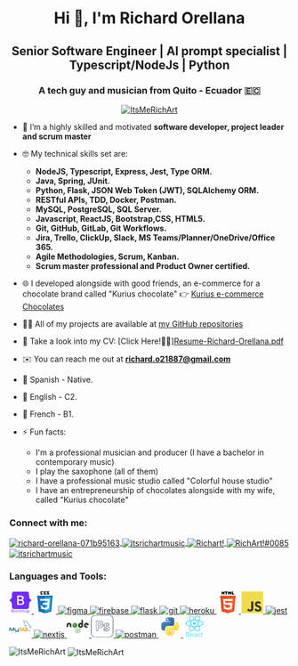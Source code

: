 <h1 align="center">Hi 👋, I'm Richard Orellana</h1>
<h2 align="center">Senior Software Engineer | AI prompt specialist | Typescript/NodeJs | Python</h2>
<h3 align="center">A tech guy and musician from Quito - Ecuador 🇪🇨</h3>

<p align="center"> 

  <a href="https://github.com/ItsMeRichArt/github-profile-trophy" align="center">
    <img src="https://github-profile-trophy.vercel.app/?username=ItsMeRichArt&&title=Repositories,Commits,PullRequest&no-bg=true&margin-w=15&theme=juicyfresh" alt="ItsMeRichArt" />
  </a>


- 🫡 I’m a highly skilled and motivated **software developer, project leader and scrum master**

- 🤓 My technical skills set are: 
    - **NodeJS, Typescript, Express, Jest, Type ORM.**
    - **Java, Spring, JUnit.**
    - **Python, Flask, JSON Web Token (JWT), SQLAlchemy ORM.**
    - **RESTful APIs, TDD, Docker, Postman.**
    - **MySQL, PostgreSQL, SQL Server.**
    - **Javascript, ReactJS, Bootstrap,CSS, HTML5.**
    - **Git, GitHub, GitLab, Git Workflows.**
    - **Jira, Trello, ClickUp, Slack, MS Teams/Planner/OneDrive/Office 365.**
    - **Agile Methodologies, Scrum, Kanban.**
    - **Scrum master professional and Product Owner certified.**

- 🌐 I developed alongside with good friends, an e-commerce for a chocolate brand called "Kurius chocolate" 👉 [Kurius e-commerce Chocolates](https://github.com/ItsMeRichArt/kuriuschocolate-ecommerce-webpage)

- 👨‍💻 All of my projects are available at [my GitHub repositories](https://github.com/ItsMeRichArt?tab=repositories)

- 📄 Take a look into my CV: [Click Here!👨‍💻][Resume-Richard-Orellana.pdf](https://github.com/user-attachments/files/20983796/Resume-Richard-Orellana.pdf)

- ✉️ You can reach me out at **richard.o21887@gmail.com**

- 💬 Spanish - Native. 
- 💬 English - C2.
- 💬 French - B1.

- ⚡ Fun facts: 
    - I'm a professional musician and producer (I have a bachelor in contemporary music)
    - I play the saxophone (all of them)
    - I have a professional music studio called "Colorful house studio"
    - I have an entrepreneurship of chocolates alongside with my wife, called "Kurius chocolate"
  
<h3 align="left">Connect with me:</h3>
<p align="left">
  <a href="https://www.linkedin.com/in/richard-orellana-071b95163/" target="blank">
    <img align="center" src="https://brandlogos.net/wp-content/uploads/2016/06/linkedin-logo-512x512.png" alt="richard-orellana-071b95163" height="30" width="40" />
  </a>
  <a href="https://www.instagram.com/itsrichartmusic/" target="blank">
    <img align="center" src="https://www.logo.wine/a/logo/Instagram/Instagram-Logo.wine.svg" alt="itsrichartmusic" height="30" width="40" />
  </a>
  <a href="https://open.spotify.com/artist/4YpMmui9OVVHdgPi2Bekt9?si=XoB5xTaSQgWfSc7FLL05pA" target="blank">
    <img align="center" src="https://github.com/rahuldkjain/github-profile-readme-generator/blob/master/src/images/icons/Social/spotify.svg" alt="Richart!" height="30" width="40" />
  </a>
  <a href="https://discord.gg/RichArt!#0085" target="blank">
    <img align="center" src="https://github.com/rahuldkjain/github-profile-readme-generator/blob/master/src/images/icons/Social/discord.svg" alt="RichArt!#0085" height="30" width="40" />
  </a>
  <a href="https://www.facebook.com/itsrichartmusic" target="blank">
    <img align="center" src="https://www.logo.wine/a/logo/Facebook/Facebook-f_Logo-Blue-Logo.wine.svg" alt="itsrichartmusic" height="30" width="40" />
  </a>
</p>

<h3 align="left">Languages and Tools:</h3>
<p align="left"> 
  <a href="https://getbootstrap.com" target="_blank" rel="noreferrer"> 
    <img src="https://raw.githubusercontent.com/devicons/devicon/master/icons/bootstrap/bootstrap-plain-wordmark.svg" alt="bootstrap" width="40" height="40"/> 
  </a> 
  <a href="https://www.w3schools.com/css/" target="_blank" rel="noreferrer"> 
    <img src="https://raw.githubusercontent.com/devicons/devicon/master/icons/css3/css3-original-wordmark.svg" alt="css3" width="40" height="40"/> 
  </a> 
  <a href="https://www.figma.com/" target="_blank" rel="noreferrer"> 
    <img src="https://www.vectorlogo.zone/logos/figma/figma-icon.svg" alt="figma" width="40" height="40"/> 
  </a> 
  <a href="https://firebase.google.com/" target="_blank" rel="noreferrer"> 
    <img src="https://www.vectorlogo.zone/logos/firebase/firebase-icon.svg" alt="firebase" width="40" height="40"/> 
  </a> 
  <a href="https://flask.palletsprojects.com/" target="_blank" rel="noreferrer"> 
    <img src="https://www.vectorlogo.zone/logos/pocoo_flask/pocoo_flask-icon.svg" alt="flask" width="40" height="40"/> 
  </a> 
  <a href="https://git-scm.com/" target="_blank" rel="noreferrer"> 
    <img src="https://www.vectorlogo.zone/logos/git-scm/git-scm-icon.svg" alt="git" width="40" height="40"/> 
  </a> 
  <a href="https://heroku.com" target="_blank" rel="noreferrer"> 
    <img src="https://www.vectorlogo.zone/logos/heroku/heroku-icon.svg" alt="heroku" width="40" height="40"/> 
  </a> 
  <a href="https://www.w3.org/html/" target="_blank" rel="noreferrer"> 
    <img src="https://raw.githubusercontent.com/devicons/devicon/master/icons/html5/html5-original-wordmark.svg" alt="html5" width="40" height="40"/> 
  </a> 
  <a href="https://developer.mozilla.org/en-US/docs/Web/JavaScript" target="_blank" rel="noreferrer"> 
    <img src="https://raw.githubusercontent.com/devicons/devicon/master/icons/javascript/javascript-original.svg" alt="javascript" width="40" height="40"/> 
  </a> 
  <a href="https://jestjs.io" target="_blank" rel="noreferrer"> 
    <img src="https://www.vectorlogo.zone/logos/jestjsio/jestjsio-icon.svg" alt="jest" width="40" height="40"/> 
  </a> 
  <a href="https://www.mysql.com/" target="_blank" rel="noreferrer"> 
    <img src="https://raw.githubusercontent.com/devicons/devicon/master/icons/mysql/mysql-original-wordmark.svg" alt="mysql" width="40" height="40"/> 
  </a> 
  <a href="https://nextjs.org/" target="_blank" rel="noreferrer"> 
    <img src="https://cdn.worldvectorlogo.com/logos/nextjs-2.svg" alt="nextjs" width="40" height="40"/> 
  </a> 
  <a href="https://nodejs.org" target="_blank" rel="noreferrer"> 
    <img src="https://raw.githubusercontent.com/devicons/devicon/master/icons/nodejs/nodejs-original-wordmark.svg" alt="nodejs" width="40" height="40"/> 
  </a> 
  <a href="https://www.photoshop.com/en" target="_blank" rel="noreferrer"> 
    <img src="https://raw.githubusercontent.com/devicons/devicon/master/icons/photoshop/photoshop-line.svg" alt="photoshop" width="40" height="40"/> 
  </a> 
  <a href="https://postman.com" target="_blank" rel="noreferrer"> 
    <img src="https://www.vectorlogo.zone/logos/getpostman/getpostman-icon.svg" alt="postman" width="40" height="40"/> 
  </a> 
  <a href="https://www.python.org" target="_blank" rel="noreferrer"> 
    <img src="https://raw.githubusercontent.com/devicons/devicon/master/icons/python/python-original.svg" alt="python" width="40" height="40"/> 
  </a> 
  <a href="https://reactjs.org/" target="_blank" rel="noreferrer"> 
    <img src="https://raw.githubusercontent.com/devicons/devicon/master/icons/react/react-original-wordmark.svg" alt="react" width="40" height="40"/> 
  </a> 
</p>

<p><img align="left" src="https://github-readme-stats.vercel.app/api/top-langs?username=ItsMeRichArt&show_icons=true&locale=en&layout=compact" alt="ItsMeRichArt" /></p>

<p>&nbsp;<img align="center" src="https://github-readme-stats.vercel.app/api?username=ItsMeRichArt&show_icons=true&locale=en" alt="ItsMeRichArt" /></p>
